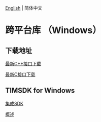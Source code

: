 [English](./README.md) | 简体中文

# 跨平台库 （Windows）

## 下载地址

[最新C++接口下载](https://im.sdk.cloud.tencent.cn/download/plus/6.6.3002/cross_platform/ImSDK_Windows_CPP_6.6.3002.zip)

[最新C接口下载](https://im.sdk.cloud.tencent.cn/download/plus/6.6.3002/cross_platform/ImSDK_Windows_C_6.6.3002.zip)

## TIMSDK for Windows

[集成SDK](https://cloud.tencent.com/document/product/269/33489)

[概述](https://cloud.tencent.com/document/product/269/33490)
